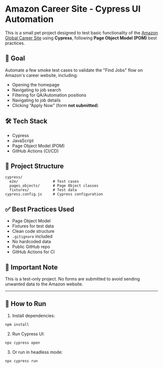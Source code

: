 # Amazon Career Site - Cypress UI Automation

This is a small pet project designed to test basic functionality of the [Amazon Global Career Site](https://www.amazon.jobs/) using **Cypress**, following **Page Object Model (POM)** best practices.

## 🚀 Goal
Automate a few smoke test cases to validate the "Find Jobs" flow on Amazon's career website, including:
- Opening the homepage
- Navigating to job search
- Filtering for QA/Automation positions
- Navigating to job details
- Clicking “Apply Now” (form **not submitted**)

## 🛠 Tech Stack
- Cypress
- JavaScript
- Page Object Model (POM)
- GitHub Actions (CI/CD)

## 📁 Project Structure
```
cypress/
  e2e/                # Test cases
  pages_objects/      # Page Object classes
  fixtures/           # Test data
cypress.config.js     # Cypress configuration
```

## ✅ Best Practices Used
- Page Object Model
- Fixtures for test data
- Clean code structure
- `.gitignore` included
- No hardcoded data
- Public GitHub repo
- GitHub Actions for CI

## 📌 Important Note
This is a test-only project. No forms are submitted to avoid sending unwanted data to the Amazon website.

---

## 🧪 How to Run

1. Install dependencies:
```bash
npm install
```

2. Run Cypress UI:
```bash
npx cypress open
```

3. Or run in headless mode:
```bash
npx cypress run
```